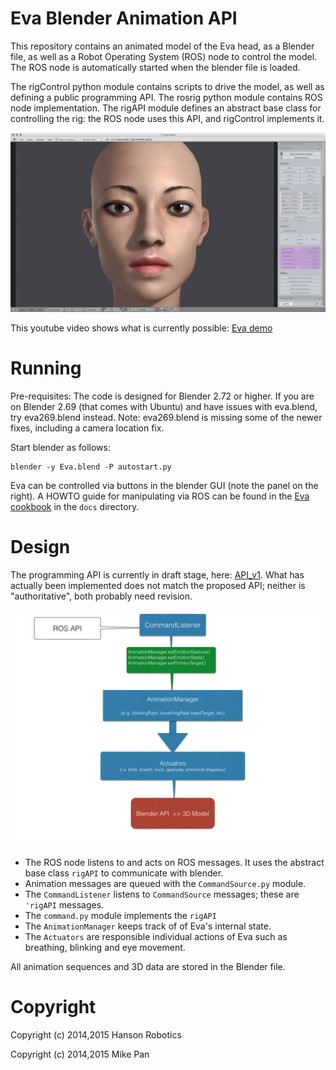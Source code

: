 # Eva Blender Animation API #

This repository contains an animated model of the Eva head, as a
Blender file, as well as a Robot Operating System (ROS) node to control
the model.  The ROS node is automatically started when the blender
file is loaded.

The rigControl python module contains scripts to drive the model, as
well as defining a public programming API.  The rosrig python module
contains ROS node implementation.  The rigAPI module defines an abstract
base class for controlling the rig: the ROS node uses this API, and
rigControl implements it.

![Eva Splash](docs/splash.png)


This youtube video shows what is currently possible:
[Eva demo](https://www.youtube.com/watch?v=ICDo_DQbjwQ)

# Running #

Pre-requisites: The code is designed for Blender 2.72 or higher. If
you are on Blender 2.69 (that comes with Ubuntu) and have issues with
eva.blend, try eva269.blend instead.  Note: eva269.blend is missing
some of the newer fixes, including a camera location fix.

Start blender as follows:
```
blender -y Eva.blend -P autostart.py
```
Eva can be controlled via buttons in the blender GUI (note the panel
on the right).  A HOWTO guide for manipulating via ROS can be found in
the [Eva cookbook](docs/cookbook.md) in the `docs` directory.


# Design #
The programming API is currently in draft stage, here: 
[API_v1](docs/API_v1.md). What has actually been implemented does not
match the proposed API; neither is "authoritative", both probably need
revision.

![UML Diagram](docs/evaEmoDesign.png)

* The ROS node listens to and acts on ROS messages.  It uses the
  abstract base class `rigAPI` to communicate with blender.
* Animation messages are queued with the `CommandSource.py` module.
* The `CommandListener` listens to `CommandSource` messages; these
  are `'rigAPI` messages.
* The `command.py` module implements the `rigAPI`
* The `AnimationManager` keeps track of of Eva's internal state.
* The `Actuators` are responsible individual actions of Eva such as
  breathing, blinking and eye movement.

All animation sequences and 3D data are stored in the Blender file.

# Copyright #

Copyright (c) 2014,2015 Hanson Robotics

Copyright (c) 2014,2015 Mike Pan
